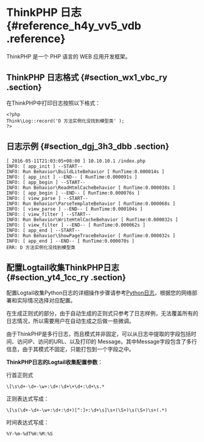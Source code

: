 # ThinkPHP 日志 {#reference_h4y_vv5_vdb .reference}

ThinkPHP 是一个 PHP 语言的 WEB 应用开发框架。

## ThinkPHP 日志格式 {#section_wx1_vbc_ry .section}

在ThinkPHP中打印日志按照以下格式：

```
<?php
Think\Log::record('D 方法实例化没找到模型类' );
?>
```

## 日志示例 {#section_dgj_3h3_dbb .section}

```
[ 2016-05-11T21:03:05+08:00 ] 10.10.10.1 /index.php
INFO: [ app_init ] --START--
INFO: Run Behavior\BuildLiteBehavior [ RunTime:0.000014s ]
INFO: [ app_init ] --END-- [ RunTime:0.000091s ]
INFO: [ app_begin ] --START--
INFO: Run Behavior\ReadHtmlCacheBehavior [ RunTime:0.000038s ]
INFO: [ app_begin ] --END-- [ RunTime:0.000076s ]
INFO: [ view_parse ] --START--
INFO: Run Behavior\ParseTemplateBehavior [ RunTime:0.000068s ]
INFO: [ view_parse ] --END-- [ RunTime:0.000104s ]
INFO: [ view_filter ] --START--
INFO: Run Behavior\WriteHtmlCacheBehavior [ RunTime:0.000032s ]
INFO: [ view_filter ] --END-- [ RunTime:0.000062s ]
INFO: [ app_end ] --START--
INFO: Run Behavior\ShowPageTraceBehavior [ RunTime:0.000032s ]
INFO: [ app_end ] --END-- [ RunTime:0.000070s ]
ERR: D 方法实例化没找到模型类
```

## 配置Logtail收集ThinkPHP日志 {#section_yt4_1cc_ry .section}

配置Logtail收集Python日志的详细操作步骤请参考[Python日志](intl.zh-CN/用户指南/数据采集/常见日志格式/Python日志.md)，根据您的网络部署和实际情况选择对应配置。

在生成正则式的部分，由于自动生成的正则式只参考了日志样例，无法覆盖所有的日志情况，所以需要用户在自动生成之后做一些微调。

由于ThinkPHP是多行日志，而且模式并非固定，可以从日志中提取的字段包括时间、访问IP、访问的URL、以及打印的 Message。其中Message字段包含了多行信息，由于其模式不固定，只能打包到一个字段之中。

**ThinkPHP日志的Logtail收集配置参数**：

行首正则式

```
\[\s\d+-\d+-\w+:\d+:\d+\+\d+:\d+\s.*
```

正则表达式写成：

```
\[\s(\d+-\d+-\w+:\d+:\d+)[^:]+:\d+\s]\s+(\S+)\s(\S+)\s+(.*)
```

时间表达式写成：

```
%Y-%m-%dT%H:%M:%S
```

